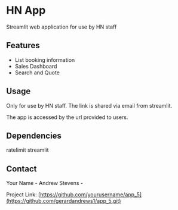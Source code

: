 # HN App

Streamlit web application for use by HN staff

## Features

- List booking information
- Sales Dashboard 
- Search and Quote 

## Usage

Only for use by HN staff. The link is shared via email from streamlit.

The app is accessed by the url provided to users. 


## Dependencies

ratelimit
streamlit


## Contact

Your Name - Andrew Stevens - 

Project Link: [https://github.com/yourusername/app_5](https://github.com/gerardandrews1/app_5.git)
